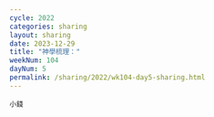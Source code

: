```yaml
---
cycle: 2022
categories: sharing
layout: sharing
date: 2023-12-29
title: "神學梳理："
weekNum: 104
dayNum: 5
permalink: /sharing/2022/wk104-day5-sharing.html
---
```


[](https://eccseattle.github.io/media/sharing/2022/wk104/2023-12-29-bin.m4a)

`小錢`
